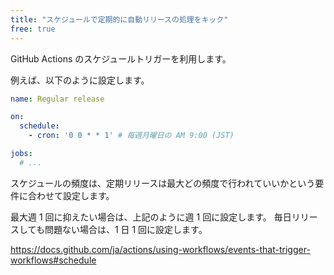 ```yaml
---
title: "スケジュールで定期的に自動リリースの処理をキック"
free: true
---
```


GitHub Actions のスケジュールトリガーを利用します。

例えば、以下のように設定します。

```yaml:.github/workflows/regular-release.yml
name: Regular release

on:
  schedule:
    - cron: '0 0 * * 1' # 毎週月曜日の AM 9:00 (JST)

jobs:
  # ...
```

スケジュールの頻度は、定期リリースは最大どの頻度で行われていいかという要件に合わせて設定します。

最大週 1 回に抑えたい場合は、上記のように週 1 回に設定します。
毎日リリースしても問題ない場合は、1 日 1 回に設定します。

https://docs.github.com/ja/actions/using-workflows/events-that-trigger-workflows#schedule
